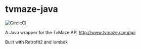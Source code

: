 # tvmaze-java

[![CircleCI](https://circleci.com/gh/rahulpopuri/tvmaze-java/tree/master.svg?style=svg)](https://circleci.com/gh/rahulpopuri/tvmaze-java/tree/master)

A Java wrapper for the TvMaze API 
http://www.tvmaze.com/api

Built with Retrofit2 and lombok

